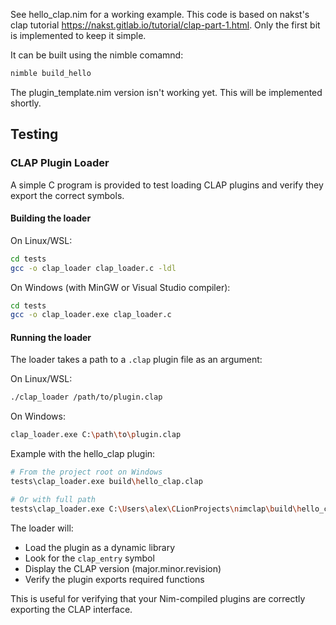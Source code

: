 See hello_clap.nim for a working example. This code is based on nakst's clap
tutorial https://nakst.gitlab.io/tutorial/clap-part-1.html. Only the first bit is implemented to keep it simple.

It can be built using the nimble comamnd:
```bash
nimble build_hello
```

The plugin_template.nim version isn't working yet. This will be implemented shortly.


## Testing

### CLAP Plugin Loader

A simple C program is provided to test loading CLAP plugins and verify they export the correct symbols.

#### Building the loader

On Linux/WSL:
```bash
cd tests
gcc -o clap_loader clap_loader.c -ldl
```

On Windows (with MinGW or Visual Studio compiler):
```bash
cd tests
gcc -o clap_loader.exe clap_loader.c
```

#### Running the loader

The loader takes a path to a `.clap` plugin file as an argument:

On Linux/WSL:
```bash
./clap_loader /path/to/plugin.clap
```

On Windows:
```bash
clap_loader.exe C:\path\to\plugin.clap
```

Example with the hello_clap plugin:
```bash
# From the project root on Windows
tests\clap_loader.exe build\hello_clap.clap

# Or with full path
tests\clap_loader.exe C:\Users\alex\CLionProjects\nimclap\build\hello_clap.clap
```

The loader will:
- Load the plugin as a dynamic library
- Look for the `clap_entry` symbol
- Display the CLAP version (major.minor.revision)
- Verify the plugin exports required functions

This is useful for verifying that your Nim-compiled plugins are correctly exporting the CLAP interface.
